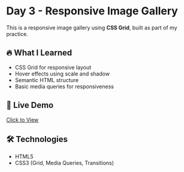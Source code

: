 # Day 3 - Responsive Image Gallery

This is a responsive image gallery using **CSS Grid**, built as part of my practice.
## 🔥 What I Learned

- CSS Grid for responsive layout
- Hover effects using scale and shadow
- Semantic HTML structure
- Basic media queries for responsiveness

## 🚀 Live Demo

[Click to View]( https://samatha-93.github.io/Responsive-image-gallery/)

## 🛠️ Technologies

- HTML5
- CSS3 (Grid, Media Queries, Transitions)
